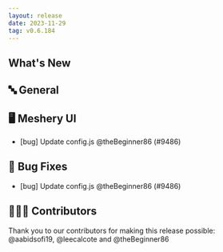 ```yaml
---
layout: release
date: 2023-11-29
tag: v0.6.184
---
```


## What's New

## 🔤 General

## 🖥 Meshery UI

- [bug] Update config.js @theBeginner86 (#9486)

## 🐛 Bug Fixes

- [bug] Update config.js @theBeginner86 (#9486)

## 👨🏽‍💻 Contributors

Thank you to our contributors for making this release possible:
@aabidsofi19, @leecalcote and @theBeginner86
